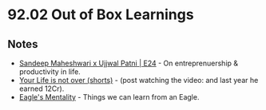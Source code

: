 # 92.02 Out of Box Learnings

## Notes

* [Sandeep Maheshwari x Ujjwal Patni | E24](https://www.youtube.com/watch?v=NbWVhyadunc) - On entreprenuership & productivity in life.
* [Your Life is not over (shorts)](https://www.youtube.com/watch?v=1Jsp3bh7JKA) - (post watching the video: and last year he earned 12Cr).
* [Eagle's Mentality](https://www.youtube.com/watch?v=XLPqy2oO-Eg) - Things we can learn from an Eagle.
